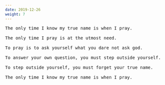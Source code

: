 ```yaml
---
date: 2019-12-26
weight: 7
---
```


<pre class="verse">The only time I know my true name is when I pray.

The only time I pray is at the utmost need.

To pray is to ask yourself what you dare not ask god.

To answer your own question, you must step outside yourself.

To step outside yourself, you must forget your true name.

The only time I know my true name is when I pray.</pre>
